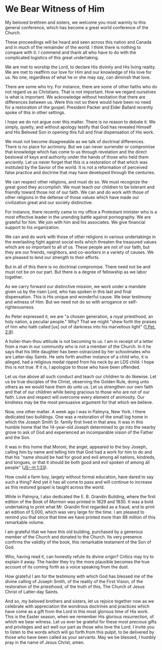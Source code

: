 # We Bear Witness of Him

My beloved brethren and sisters, we welcome you most warmly to this general
conference, which has become a great world conference of the Church.

These proceedings will be heard and seen across this nation and Canada and in
much of the remainder of the world. I think there is nothing to compare with
it. I commend and thank all who have to do with the complicated logistics of
this great undertaking.

We are met to worship the Lord, to declare His divinity and His living
reality. We are met to reaffirm our love for Him and our knowledge of His love
for us. No one, regardless of what he or she may say, can diminish that love.

There are some who try. For instance, there are some of other faiths who do
not regard us as Christians. That is not important. How we regard ourselves is
what is important. We acknowledge without hesitation that there are
differences between us. Were this not so there would have been no need for a
restoration of the gospel. President Packer and Elder Ballard recently spoke
of this in other settings.

I hope we do not argue over this matter. There is no reason to debate it. We
simply, quietly, and without apology testify that God has revealed Himself and
His Beloved Son in opening this full and final dispensation of His work.

We must not become disagreeable as we talk of doctrinal differences. There is
no place for acrimony. But we can never surrender or compromise that knowledge
which has come to us through revelation and the direct bestowal of keys and
authority under the hands of those who held them anciently. Let us never
forget that this is a restoration of that which was instituted by the Savior
of the world. It is not a reformation of perceived false practice and doctrine
that may have developed through the centuries.

We can respect other religions, and must do so. We must recognize the great
good they accomplish. We must teach our children to be tolerant and friendly
toward those not of our faith. We can and do work with those of other
religions in the defense of those values which have made our civilization
great and our society distinctive.

For instance, there recently came to my office a Protestant minister who is a
most effective leader in the unending battle against pornography. We are
grateful for him. We join with him and his associates. We give financial
support to his organization.

We can and do work with those of other religions in various undertakings in
the everlasting fight against social evils which threaten the treasured values
which are so important to all of us. These people are not of our faith, but
they are our friends, neighbors, and co-workers in a variety of causes. We are
pleased to lend our strength to their efforts.

But in all of this there is no doctrinal compromise. There need not be and
must not be on our part. But there is a degree of fellowship as we labor
together.

As we carry forward our distinctive mission, we work under a mandate given us
by the risen Lord, who has spoken in this last and final dispensation. This is
His unique and wonderful cause. We bear testimony and witness of Him. But we
need not do so with arrogance or self-righteousness.

As Peter expressed it, we are "a chosen generation, a royal priesthood, an
holy nation, a peculiar people." Why? That we might "shew forth the praises of
him who hath called [us] out of darkness into his marvellous light" ([1 Pet.
2:9](https://www.lds.org/scriptures/nt/1-pet/2.9?lang=eng#8)).

A holier-than-thou attitude is not becoming to us. I am in receipt of a letter
from a man in our community who is not a member of the Church. In it he says
that his little daughter has been ostracized by her schoolmates who are
Latter-day Saints. He sets forth another instance of a child who, it is
alleged, had a religious medal ripped from his neck by an LDS child. I hope
this is not true. If it is, I apologize to those who have been offended.

Let us rise above all such conduct and teach our children to do likewise. Let
us be true disciples of the Christ, observing the Golden Rule, doing unto
others as we would have them do unto us. Let us strengthen our own faith and
that of our children while being gracious to those who are not of our faith.
Love and respect will overcome every element of animosity. Our kindness may be
the most persuasive argument for that which we believe.

Now, one other matter. A week ago I was in Palmyra, New York. I there
dedicated two buildings. One was a restoration of the small log home in which
the Joseph Smith Sr. family first lived in that area. It was in this humble
home that the 14-year-old Joseph determined to go into the nearby grove to ask
of God and experienced an incomparable vision of the Father and the Son.

It was in this home that Moroni, the angel, appeared to the boy Joseph,
calling him by name and telling him that God had a work for him to do and that
his "name should be had for good and evil among all nations, kindreds, and
tongues, or that it should be both good and evil spoken of among all people"
([JS--H 1:33](https://www.lds.org/scriptures/pgp/js-h/1.33?lang=eng#32)).

How could a farm boy, largely without formal education, have dared to say such
a thing? And yet it has all come to pass and will continue to increase as this
restored gospel is taught across the world.

While in Palmyra, I also dedicated the E. B. Grandin Building, where the first
edition of the Book of Mormon was printed in 1829 and 1830. It was a bold
undertaking to print what Mr. Grandin first regarded as a fraud, and to print
an edition of 5,000, which was very large for the time. I am pleased to remind
you that since that time we have printed more than 88 million of this
remarkable volume.

I am grateful that we have this old building, purchased by a generous member
of the Church and donated to the Church. Its very presence confirms the
validity of the book, this remarkable testament of the Son of God.

Who, having read it, can honestly refute its divine origin? Critics may try to
explain it away. The harder they try the more plausible becomes the true
account of its coming forth as a voice speaking from the dust.

How grateful I am for the testimony with which God has blessed me of the
divine calling of Joseph Smith, of the reality of the First Vision, of the
restoration of the priesthood, of the truth of this, The Church of Jesus
Christ of Latter-day Saints.

And so, my beloved brothers and sisters, let us rejoice together now as we
celebrate with appreciation the wondrous doctrines and practices which have
come as a gift from the Lord in this most glorious time of His work. This is
the Easter season, when we remember His glorious resurrection, of which we
bear witness. Let us ever be grateful for these most precious gifts and
privileges and act well our part as those who love the Lord. I invite you to
listen to the words which will go forth from this pulpit, to be delivered by
those who have been called as your servants. May we be blessed, I humbly pray
in the name of Jesus Christ, amen.

